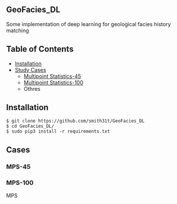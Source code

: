 ## GeoFacies_DL
Some implementation of deep learning for geological facies history matching


## Table of Contents

  * [Installation](#installation)
  * [Study Cases](#cases)
      + [Multipoint Statistics-45](#mps-45)
      + [Multipoint Statistics-100](#mps-100)
      + Othres
  
## Installation
    $ git clone https://github.com/smith31t/GeoFacies_DL
    $ cd GeoFacies_DL/
    $ sudo pip3 install -r requirements.txt
    
## Cases
### MPS-45
### MPS-100
MPS
